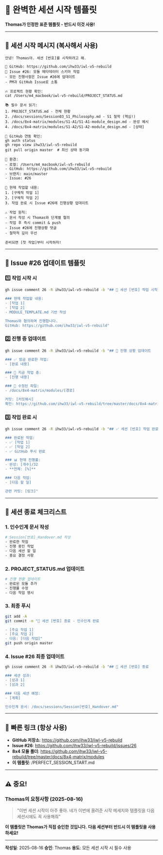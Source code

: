# 🚀 완벽한 세션 시작 템플릿
**Thomas가 인정한 표준 템플릿 - 반드시 이것 사용!**

---

## 📝 세션 시작 메시지 (복사해서 사용)

```
안녕! Thomas야. 세션 [번호]를 시작하려고 해.

🔗 GitHub: https://github.com/ihw33/iwl-v5-rebuild
📌 Issue #26: 모듈 메타데이터 스키마 작업
- 모든 진행사항은 Issue #26에 업데이트
- PM과 GitHub Issue로 소통

🔥 프로젝트 현황 확인:
cat /Users/m4_macbook/iwl-v5-rebuild/PROJECT_STATUS.md

📚 필수 문서 읽기:
1. PROJECT_STATUS.md - 전체 현황
2. /docs/sessions/Session03_S1_Philosophy.md - S1 철학 (핵심!)
3. /docs/8x4-matrix/modules/S1-A1/S1-A1-module_design.md - 완성 예시
4. /docs/8x4-matrix/modules/S1-A2/S1-A2-module_design.md - [상태]

🔧 GitHub 연동 확인:
gh auth status
gh repo view ihw33/iwl-v5-rebuild
git pull origin master  # 최신 상태 동기화

📌 환경:
- 로컬: /Users/m4_macbook/iwl-v5-rebuild
- GitHub: https://github.com/ihw33/iwl-v5-rebuild
- 브랜치: main/master
- Issue: #26

🎯 현재 작업할 내용:
1. [구체적 작업 1]
2. [구체적 작업 2]
3. 작업 완료 시 Issue #26에 진행상황 업데이트

⚠️ 작업 원칙:
- 문서 작성 시 Thomas와 단계별 협의
- 작업 후 즉시 commit & push
- Issue #26에 진행상황 댓글
- 철학적 깊이 우선

준비되면 [첫 작업]부터 시작하자!
```

---

## 💬 Issue #26 업데이트 템플릿

### 1️⃣ 작업 시작 시
```bash
gh issue comment 26 -R ihw33/iwl-v5-rebuild -b "## 🚀 세션 [번호] 작업 시작

### 현재 작업할 내용:
- [작업 1]
- [작업 2]
- MODULE_TEMPLATE.md 기반 작성

Thomas와 협의하며 진행합니다.
GitHub: https://github.com/ihw33/iwl-v5-rebuild"
```

### 2️⃣ 진행 중 업데이트
```bash
gh issue comment 26 -R ihw33/iwl-v5-rebuild -b "## 📝 진행 상황 업데이트

### ✅ 방금 완료한 작업:
- [완료 내용]

### 🔄 지금 작업 중:
- [진행 내용]

### 📁 수정된 파일:
- /docs/8x4-matrix/modules/[경로]

커밋: [커밋해시]
확인: https://github.com/ihw33/iwl-v5-rebuild/tree/master/docs/8x4-matrix/modules"
```

### 3️⃣ 작업 완료 시
```bash
gh issue comment 26 -R ihw33/iwl-v5-rebuild -b "## ✅ 세션 [번호] 작업 완료

### 완료된 작업:
- ✅ [작업 1]
- ✅ [작업 2]
- ✅ GitHub 푸시 완료

### 📊 현재 진행률:
- 완성: [개수]/32
- **전체: [%]**

### 다음 작업:
- [다음 할 일]

관련 커밋: [링크]"
```

---

## 🏁 세션 종료 체크리스트

### 1. 인수인계 문서 작성
```bash
# Session[번호]_Handover.md 작성
- 완료한 작업
- 진행 중인 작업  
- 다음 세션 할 일
- 중요 결정 사항
```

### 2. PROJECT_STATUS.md 업데이트
```bash
# 진행 현황 업데이트
- 완료된 모듈 추가
- 진행률 수정
- 다음 작업 명시
```

### 3. 최종 푸시
```bash
git add -A
git commit -m "📝 세션 [번호] 종료 - 인수인계 완료

- [주요 작업 1]
- [주요 작업 2]
- 다음: [다음 작업]"
git push origin master
```

### 4. Issue #26 최종 업데이트
```bash
gh issue comment 26 -R ihw33/iwl-v5-rebuild -b "## 🏁 세션 [번호] 종료

### 세션 성과:
- [성과 1]
- [성과 2]

### 다음 세션 예정:
- [계획]

인수인계 문서: /docs/sessions/Session[번호]_Handover.md"
```

---

## 🔗 빠른 링크 (항상 사용)
- **GitHub 저장소**: https://github.com/ihw33/iwl-v5-rebuild
- **Issue #26**: https://github.com/ihw33/iwl-v5-rebuild/issues/26
- **8x4 모듈 폴더**: https://github.com/ihw33/iwl-v5-rebuild/tree/master/docs/8x4-matrix/modules
- **이 템플릿**: /PERFECT_SESSION_START.md

---

## ⚠️ 중요!

### Thomas의 요청사항 (2025-08-16)
> "이번 세션 시작이 아주 좋아. 네가 이번에 올려준 시작 메세지와 템플릿을 다음 세션시에도 꼭 사용해줘"

**이 템플릿은 Thomas가 직접 승인한 것입니다.**
**다음 세션부터 반드시 이 템플릿을 사용하세요!**

---

**작성일**: 2025-08-16
**승인**: Thomas
**용도**: 모든 세션 시작 시 필수 사용